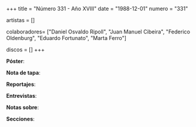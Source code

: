 +++
title = "Número 331 - Año XVIII"
date = "1988-12-01"
numero = "331"

artistas = []

colaboradores= ["Daniel Osvaldo Ripoll", "Juan Manuel Cibeira", "Federico Oldenburg", "Eduardo Fortunato", "Marta Ferro"]

discos = []
+++

**Póster**: 

**Nota de tapa**: 

**Reportajes**: 

**Entrevistas**: 

**Notas sobre**:

**Secciones**:
